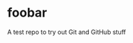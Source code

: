# foobar
A test repo to try out Git and GitHub stuff


<div src="https://github.com/ietf-wg-acme/acme/issues">
</div>
